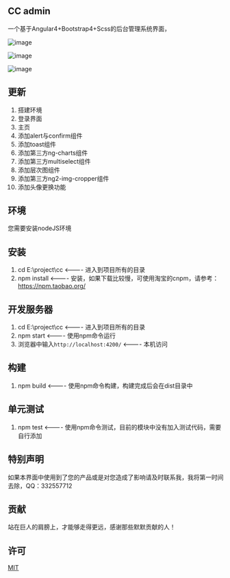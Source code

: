 ## CC admin 
 一个基于Angular4+Bootstrap4+Scss的后台管理系统界面，

![image](https://github.com/332557712/cc/blob/master/src/assets/img/cc.png)

![image](https://github.com/332557712/cc/blob/master/src/assets/img/cc-2.png)

![image](https://github.com/332557712/cc/blob/master/src/assets/img/cc-3.png)


## 更新
1. 搭建环境
2. 登录界面
3. 主页
4. 添加alert与confirm组件
5. 添加toast组件
6. 添加第三方ng-charts组件
7. 添加第三方multiselect组件
8. 添加层次图组件
9. 添加第三方ng2-img-cropper组件
10. 添加头像更换功能


## 环境
 您需要安装nodeJS环境


## 安装
1. cd E:\project\cc                            <---- 进入到项目所有的目录
2. npm install                                 <---- 安装，如果下载比较慢，可使用淘宝的cnpm，请参考：https://npm.taobao.org/


## 开发服务器
1. cd E:\project\cc                            <---- 进入到项目所有的目录
2. npm start                                   <---- 使用npm命令运行
3. 浏览器中输入`http://localhost:4200/`         <---- 本机访问


## 构建
1. npm build                                   <---- 使用npm命令构建，构建完成后会在dist目录中


## 单元测试
1. npm test                                    <---- 使用npm命令测试，目前的模块中没有加入测试代码，需要自行添加       


## 特别声明
 如果本界面中使用到了您的产品或是对您造成了影响请及时联系我，我将第一时间去除，QQ：332557712


## 贡献
 站在巨人的肩膀上，才能够走得更远，感谢那些默默贡献的人！

## 许可
 [MIT](/LICENSE)